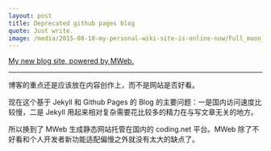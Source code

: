 ```yaml
---
layout: post
title: Deprecated github pages blog
quote: Just write.
image: /media/2015-08-18-my-personal-wiki-site-is-online-now/Full_moon_ship__1920_1200___i.imgur.com_.jpg
---
```


[My new blog site, powered by MWeb.](https://www.yxjxx.com)

*************

博客的重点还是应该放在内容创作上，而不是网站是否好看。

现在这个基于 Jekyll 和 Github Pages 的 Blog 的主要问题：一是国内访问速度比较慢，二是 Jekyll 用起来相对复杂需要花比较多的精力在与写文章无关的地方。

所以换到了 MWeb 生成静态网站托管在国内的 coding.net 平台。MWeb 除了不好看和个人开发者新功能适配偏慢之外就没有太大的缺点了。
